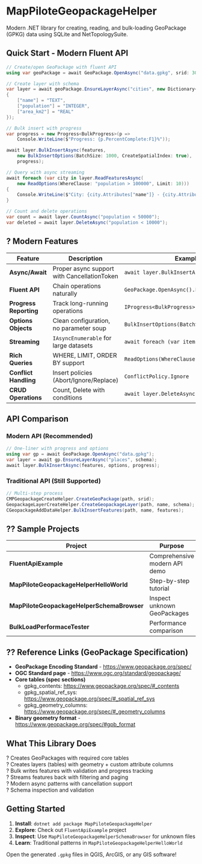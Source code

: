 # MapPiloteGeopackageHelper

Modern .NET library for creating, reading, and bulk-loading GeoPackage (GPKG) data using SQLite and NetTopologySuite.

## Quick Start - Modern Fluent API

```csharp
// Create/open GeoPackage with fluent API
using var geoPackage = await GeoPackage.OpenAsync("data.gpkg", srid: 3006);

// Create layer with schema
var layer = await geoPackage.EnsureLayerAsync("cities", new Dictionary<string, string>
{
    ["name"] = "TEXT",
    ["population"] = "INTEGER",
    ["area_km2"] = "REAL"
});

// Bulk insert with progress
var progress = new Progress<BulkProgress>(p => 
    Console.WriteLine($"Progress: {p.PercentComplete:F1}%"));

await layer.BulkInsertAsync(features, 
    new BulkInsertOptions(BatchSize: 1000, CreateSpatialIndex: true),
    progress);

// Query with async streaming
await foreach (var city in layer.ReadFeaturesAsync(
    new ReadOptions(WhereClause: "population > 100000", Limit: 10)))
{
    Console.WriteLine($"City: {city.Attributes["name"]} - {city.Attributes["population"]} people");
}

// Count and delete operations
var count = await layer.CountAsync("population < 50000");
var deleted = await layer.DeleteAsync("population < 10000");
```

## ? Modern Features

| Feature | Description | Example |
|---------|-------------|---------|
| **Async/Await** | Proper async support with CancellationToken | `await layer.BulkInsertAsync(...)` |
| **Fluent API** | Chain operations naturally | `GeoPackage.OpenAsync().EnsureLayerAsync()` |
| **Progress Reporting** | Track long-running operations | `IProgress<BulkProgress>` |
| **Options Objects** | Clean configuration, no parameter soup | `BulkInsertOptions(BatchSize: 1000)` |
| **Streaming** | `IAsyncEnumerable` for large datasets | `await foreach (var item in ...)` |
| **Rich Queries** | WHERE, LIMIT, ORDER BY support | `ReadOptions(WhereClause: "pop > 1000")` |
| **Conflict Handling** | Insert policies (Abort/Ignore/Replace) | `ConflictPolicy.Ignore` |
| **CRUD Operations** | Count, Delete with conditions | `await layer.DeleteAsync("status = 'old'")` |

## API Comparison

### Modern API (Recommended)
```csharp
// One-liner with progress and options
using var gp = await GeoPackage.OpenAsync("data.gpkg");
var layer = await gp.EnsureLayerAsync("places", schema);
await layer.BulkInsertAsync(features, options, progress);
```

### Traditional API (Still Supported)
```csharp
// Multi-step process
CMPGeopackageCreateHelper.CreateGeoPackage(path, srid);
GeopackageLayerCreateHelper.CreateGeopackageLayer(path, name, schema);
CGeopackageAddDataHelper.BulkInsertFeatures(path, name, features);
```

## ?? Sample Projects

| Project | Purpose | API Style |
|---------|---------|-----------|
| **FluentApiExample** | Comprehensive modern API demo | ?? Modern |
| **MapPiloteGeopackageHelperHelloWorld** | Step-by-step tutorial | ?? Traditional |
| **MapPiloteGeopackageHelperSchemaBrowser** | Inspect unknown GeoPackages | ?? Analysis |
| **BulkLoadPerformaceTester** | Performance comparison | ? Benchmarks |

## ?? Reference Links (GeoPackage Specification)

- **GeoPackage Encoding Standard** - https://www.geopackage.org/spec/
- **OGC Standard page** - https://www.ogc.org/standard/geopackage/
- **Core tables (spec sections)**
  - gpkg_contents: https://www.geopackage.org/spec/#_contents
  - gpkg_spatial_ref_sys: https://www.geopackage.org/spec/#_spatial_ref_sys
  - gpkg_geometry_columns: https://www.geopackage.org/spec/#_geometry_columns
- **Binary geometry format** - https://www.geopackage.org/spec/#gpb_format

## What This Library Does

? Creates GeoPackages with required core tables  
? Creates layers (tables) with geometry + custom attribute columns  
? Bulk writes features with validation and progress tracking  
? Streams features back with filtering and paging  
? Modern async patterns with cancellation support  
? Schema inspection and validation  

## Getting Started

1. **Install**: `dotnet add package MapPiloteGeopackageHelper`
2. **Explore**: Check out `FluentApiExample` project 
3. **Inspect**: Use `MapPiloteGeopackageHelperSchemaBrowser` for unknown files
4. **Learn**: Traditional patterns in `MapPiloteGeopackageHelperHelloWorld`

Open the generated `.gpkg` files in QGIS, ArcGIS, or any GIS software!

